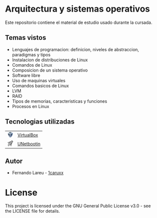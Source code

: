 # Arquitectura y sistemas operativos

Este repositorio contiene el material de estudio usado durante la cursada.

## Temas vistos

* Lenguajes de programacion: definicion, niveles de abstraccion, paradigmas y tipos
* Instalacion de distribuciones de Linux
* Comandos de Linux
* Composicion de un sistema operativo
* Software libre
* Uso de maquinas virtuales
* Comandos basicos de Linux
* LVM
* RAID
* Tipos de memorias, caracteristicas y funciones
* Procesos en Linux

## Tecnologias utilizadas

<table>
    <tbody>
        <tr>
            <td><img src="./Z. img/virtualbox.png" width="20px" height="20px"/></td>
            <td><a href="https://www.virtualbox.org/">VirtualBox</a></td>
        <tr>
        <tr>
            <td><img src="./Z. img/unetbootin.png" width="20px" height="20px"/></td>
            <td><a href="https://unetbootin.github.io/">UNetbootin</a></td>
        <tr>
    </tbody>
</table>

## Autor

* Fernando Lareu - [1caruxx](https://github.com/1caruxx)

# License

This project is licensed under the GNU General Public License v3.0 - see the LICENSE file for details.